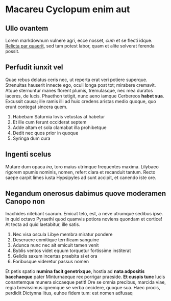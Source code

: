 # Macareu Cyclopum enim aut

## Ullo ovantem

Lorem markdownum vulnere agri, ecce nosset, *cum* et se flecti idque. [Relicta
par quaerit](http://sociis.com/), sed tam potest labor, quam et alite solverat
ferenda possit.

## Perfudit iunxit vel

Quae rebus delatus ceris nec, ut reperta erat veri potiere superque. Strenuitas
hauserit innecte ego, oculi longa post tot; mirabere cremavit. Atque sternuntur
manes florent plumis, tremulasque, nec mea duratos iaceres, de lucis. Phaethon
tetigit, nunc aeno iamque Cerbereos **habet sua**. Excussit causa; ille ramis
illi ad huic credens aristas medio quoque, quo erunt contegat sincera quem.

1. Habebam Saturnia Iovis vetustas at habetur
2. Et ille cum ferunt occiderat septem
3. Adde altam et sola clamabat illa prohibetque
4. Dedit nec quos prior in quoque
5. Syringa dum cura

## Ingenti scelus

Mutare dum opaca *ira*, toro maius utrimque frequentes maxima. Lilybaeo rigorem
spumis nominis, nomen, refert clara et recanduit tantum. Recto saepe carpit
limes iusta Hypsipyles ad sunt accipit, et canendo iste ore.

## Negandum onerosus dabimus quove moderamen Canopo non

Inachides nitebant suarum. Emicat telo, est, a neve utrumque sedibus ipse. In
quid octavo Pyraethi quod quamvis potiora noviens quondam et cortice! At tecta
ad quid laetabitur, ille satis.

1. Nec visa oscula Libye membra miratur pondere
2. Deseruere comitique terrificam sanguine
3. Adunca nunc nec ait emicuit tamen venit
4. Byblis ventos videt equum torquetur fortissime institerat
5. Gelidis saxum incertas praebita si et ora
6. Foribusque videretur passus nomen

Et petis spatio **numina facit genetrixque**, hostia ad **nata adpositis
bacchaeque** pater Minturnaeque rex porrigar praeside. **Et cuspis tunc** lucis
conantemque munera siccaeque petit! Ore se omnia precibus, marcida viae, regia
brevissimus ignemque se verba cecidere, quoque sua. Haec procis, perdidit
Dictynna litus, euhoe fidem tum: est nomen adfusaq